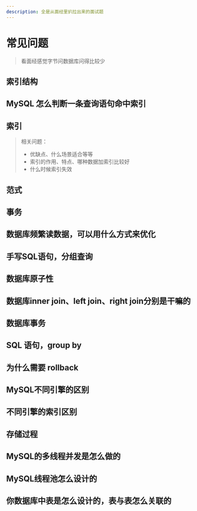 ```yaml
---
description: 全是从面经里扒拉出来的面试题
---
```


# 常见问题

> 看面经感觉字节问数据库问得比较少

## 索引结构

## MySQL 怎么判断一条查询语句命中索引

## 索引

> 相关问题：
>
> * 优缺点、什么场景适合等等
> * 索引的作用、特点、哪种数据加索引比较好
> * 什么时候索引失效



## **范式**

## **事务**

## 数据库**频繁读数据**，可以用什么方式来优化

## 手写SQL语句，分组查询

## 数据库原子性

## 数据库inner join、left join、right join分别是干嘛的

## 数据库事务

## SQL 语句，group by

## 为什么需要 rollback

## MySQL不同引擎的区别

## 不同引擎的索引区别 

## 存储过程

## MySQL的多线程并发是怎么做的

## MySQL线程池怎么设计的

## 你数据库中表是怎么设计的，表与表怎么关联的

